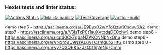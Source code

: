 ### Hexlet tests and linter status:
[![Actions Status](https://github.com/Dmitry913/java-project-71/actions/workflows/hexlet-check.yml/badge.svg)](https://github.com/Dmitry913/java-project-71/actions)
[![Maintainability](https://api.codeclimate.com/v1/badges/6a72b487ab8011c1816a/maintainability)](https://codeclimate.com/github/Dmitry913/java-project-71/maintainability)
[![Test Coverage](https://api.codeclimate.com/v1/badges/6a72b487ab8011c1816a/test_coverage)](https://codeclimate.com/github/Dmitry913/java-project-71/test_coverage)
[![action-build](https://github.com/Dmitry913/java-project-71/actions/workflows/action-build.yaml/badge.svg)](https://github.com/Dmitry913/java-project-71/actions/workflows/action-build.yaml)

demo step5 - https://asciinema.org/a/JE9Dyx02wY7oQzw1Cncvy6A2I
demo step7 - https://asciinema.org/a/V3isTxP0tTsuXvtodgDE0chv9
demo step8 - https://asciinema.org/a/aicdd0CkZqoaNZAKCNNbNxOnu
demo step9 - https://asciinema.org/a/wN5roBQ9NzALuVTCsmgub2HfG
demo step10 - https://asciinema.org/a/wy7Q3QHK5ZJzQzfhj2eNqzCmm

